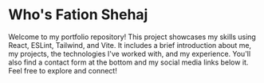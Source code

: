 # Who's Fation Shehaj
Welcome to my portfolio repository!
This project showcases my skills using React, ESLint, Tailwind, and Vite.
It includes a brief introduction about me, my projects, the technologies I've worked with, and my experience.
You'll also find a contact form at the bottom and my social media links below it.
Feel free to explore and connect!

